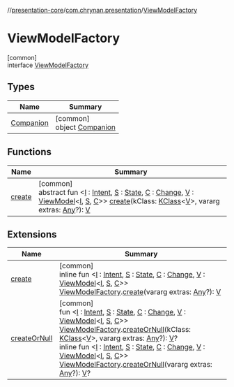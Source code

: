 //[presentation-core](../../../index.md)/[com.chrynan.presentation](../index.md)/[ViewModelFactory](index.md)

# ViewModelFactory

[common]\
interface [ViewModelFactory](index.md)

## Types

| Name | Summary |
|---|---|
| [Companion](-companion/index.md) | [common]<br>object [Companion](-companion/index.md) |

## Functions

| Name | Summary |
|---|---|
| [create](create.md) | [common]<br>abstract fun &lt;[I](create.md) : [Intent](../-intent/index.md), [S](create.md) : [State](../-state/index.md), [C](create.md) : [Change](../-change/index.md), [V](create.md) : [ViewModel](../-view-model/index.md)&lt;[I](create.md), [S](create.md), [C](create.md)&gt;&gt; [create](create.md)(kClass: [KClass](https://kotlinlang.org/api/latest/jvm/stdlib/kotlin.reflect/-k-class/index.html)&lt;[V](create.md)&gt;, vararg extras: [Any](https://kotlinlang.org/api/latest/jvm/stdlib/kotlin/-any/index.html)?): [V](create.md) |

## Extensions

| Name | Summary |
|---|---|
| [create](../create.md) | [common]<br>inline fun &lt;[I](../create.md) : [Intent](../-intent/index.md), [S](../create.md) : [State](../-state/index.md), [C](../create.md) : [Change](../-change/index.md), [V](../create.md) : [ViewModel](../-view-model/index.md)&lt;[I](../create.md), [S](../create.md), [C](../create.md)&gt;&gt; [ViewModelFactory](index.md).[create](../create.md)(vararg extras: [Any](https://kotlinlang.org/api/latest/jvm/stdlib/kotlin/-any/index.html)?): [V](../create.md) |
| [createOrNull](../create-or-null.md) | [common]<br>fun &lt;[I](../create-or-null.md) : [Intent](../-intent/index.md), [S](../create-or-null.md) : [State](../-state/index.md), [C](../create-or-null.md) : [Change](../-change/index.md), [V](../create-or-null.md) : [ViewModel](../-view-model/index.md)&lt;[I](../create-or-null.md), [S](../create-or-null.md), [C](../create-or-null.md)&gt;&gt; [ViewModelFactory](index.md).[createOrNull](../create-or-null.md)(kClass: [KClass](https://kotlinlang.org/api/latest/jvm/stdlib/kotlin.reflect/-k-class/index.html)&lt;[V](../create-or-null.md)&gt;, vararg extras: [Any](https://kotlinlang.org/api/latest/jvm/stdlib/kotlin/-any/index.html)?): [V](../create-or-null.md)?<br>inline fun &lt;[I](../create-or-null.md) : [Intent](../-intent/index.md), [S](../create-or-null.md) : [State](../-state/index.md), [C](../create-or-null.md) : [Change](../-change/index.md), [V](../create-or-null.md) : [ViewModel](../-view-model/index.md)&lt;[I](../create-or-null.md), [S](../create-or-null.md), [C](../create-or-null.md)&gt;&gt; [ViewModelFactory](index.md).[createOrNull](../create-or-null.md)(vararg extras: [Any](https://kotlinlang.org/api/latest/jvm/stdlib/kotlin/-any/index.html)?): [V](../create-or-null.md)? |
